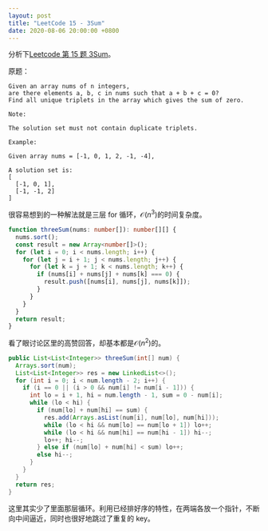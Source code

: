 ```yaml
---
layout: post
title: "LeetCode 15 - 3Sum"
date: 2020-08-06 20:00:00 +0800
---
```


分析下[Leetcode 第 15 题 3Sum](https://leetcode.com/problems/3sum/)。

原题：

```
Given an array nums of n integers,
are there elements a, b, c in nums such that a + b + c = 0?
Find all unique triplets in the array which gives the sum of zero.

Note:

The solution set must not contain duplicate triplets.

Example:

Given array nums = [-1, 0, 1, 2, -1, -4],

A solution set is:
[
  [-1, 0, 1],
  [-1, -1, 2]
]
```

很容易想到的一种解法就是三层 for 循环，$\mathcal{O}(n^3)$的时间复杂度。

```ts
function threeSum(nums: number[]): number[][] {
  nums.sort();
  const result = new Array<number[]>();
  for (let i = 0; i < nums.length; i++) {
    for (let j = i + 1; j < nums.length; j++) {
      for (let k = j + 1; k < nums.length; k++) {
        if (nums[i] + nums[j] + nums[k] === 0) {
          result.push([nums[i], nums[j], nums[k]]);
        }
      }
    }
  }
  return result;
}
```

看了眼讨论区里的高赞回答，却基本都是$\mathcal{O}(n^2)$的。

```java
public List<List<Integer>> threeSum(int[] num) {
  Arrays.sort(num);
  List<List<Integer>> res = new LinkedList<>();
  for (int i = 0; i < num.length - 2; i++) {
    if (i == 0 || (i > 0 && num[i] != num[i - 1])) {
      int lo = i + 1, hi = num.length - 1, sum = 0 - num[i];
      while (lo < hi) {
        if (num[lo] + num[hi] == sum) {
          res.add(Arrays.asList(num[i], num[lo], num[hi]));
          while (lo < hi && num[lo] == num[lo + 1]) lo++;
          while (lo < hi && num[hi] == num[hi - 1]) hi--;
          lo++; hi--;
        } else if (num[lo] + num[hi] < sum) lo++;
        else hi--;
      }
    }
  }
  return res;
}
```

这里其实少了里面那层循环。利用已经排好序的特性，在两端各放一个指针，不断向中间逼近，同时也很好地跳过了重复的 key。
